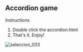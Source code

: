 ## Accordion game

Instructions

1) Double click the accordion.html
2) That's it. Enjoy!

![seleccion_033](https://user-images.githubusercontent.com/21006756/43926605-2385696e-9c2b-11e8-8213-e816bb810db6.png)
